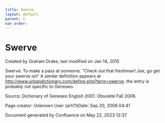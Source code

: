 ```yaml
---
title: Swerve
layout: default
parent: S
nav_order:
---
```


# Swerve

Created by  Graham Drake, last modified on Jan 14, 2015

Swerve:  To make a pass at someone. &quot;Check out that freshman! Joe, go get your swerve on!'  A similar definition appears at http://www.urbandictionary.com/define.php?term=swerve; the entry is probably not specific to Geneseo.

Source: Dictionary of Geneseo English 2001. Obsolete Fall 2006.

Page creator: Unknown User (arh11)Date: Sep 20, 2008 04:41

Document generated by Confluence on May 22, 2023 12:37


